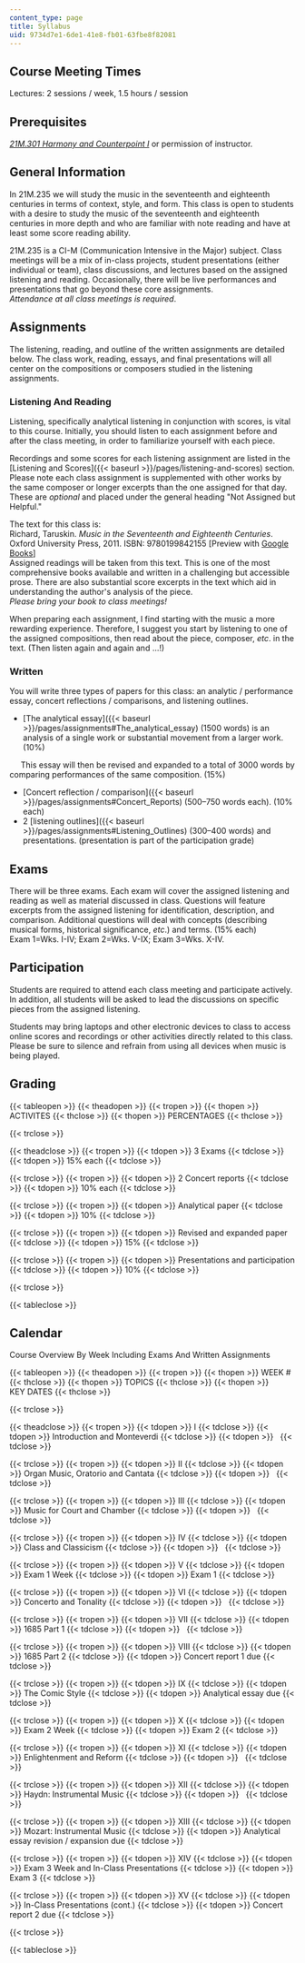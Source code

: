 ```yaml
---
content_type: page
title: Syllabus
uid: 9734d7e1-6de1-41e8-fb01-63fbe8f82081
---
```


Course Meeting Times
--------------------

Lectures: 2 sessions / week, 1.5 hours / session

Prerequisites
-------------

[_21M.301 Harmony and Counterpoint I_](/courses/21m-301-harmony-and-counterpoint-i-spring-2005) or permission of instructor.

General Information
-------------------

In 21M.235 we will study the music in the seventeenth and eighteenth centuries in terms of context, style, and form. This class is open to students with a desire to study the music of the seventeenth and eighteenth centuries in more depth and who are familiar with note reading and have at least some score reading ability.

21M.235 is a CI-M (Communication Intensive in the Major) subject. Class meetings will be a mix of in-class projects, student presentations (either individual or team), class discussions, and lectures based on the assigned listening and reading. Occasionally, there will be live performances and presentations that go beyond these core assignments.  
_Attendance at all class meetings is required_.

Assignments
-----------

The listening, reading, and outline of the written assignments are detailed below. The class work, reading, essays, and final presentations will all center on the compositions or composers studied in the listening assignments.

### Listening And Reading

Listening, specifically analytical listening in conjunction with scores, is vital to this course. Initially, you should listen to each assignment before and after the class meeting, in order to familiarize yourself with each piece.

Recordings and some scores for each listening assignment are listed in the [Listening and Scores]({{< baseurl >}}/pages/listening-and-scores) section. Please note each class assignment is supplemented with other works by the same composer or longer excerpts than the one assigned for that day. These are _optional_ and placed under the general heading "Not Assigned but Helpful."

The text for this class is:  
Richard, Taruskin. _Music in the Seventeenth and Eighteenth Centuries_. Oxford University Press, 2011. ISBN: 9780199842155 \[Preview with [Google Books](http://books.google.com/books?id=Or9RybF5lOwC&pg=PAfrontcover)\]  
Assigned readings will be taken from this text. This is one of the most comprehensive books available and written in a challenging but accessible prose. There are also substantial score excerpts in the text which aid in understanding the author's analysis of the piece.  
_Please bring your book to class meetings!_

When preparing each assignment, I find starting with the music a more rewarding experience. Therefore, I suggest you start by listening to one of the assigned compositions, then read about the piece, composer, _etc_. in the text. (Then listen again and again and ...!)

### Written

You will write three types of papers for this class: an analytic / performance essay, concert reflections / comparisons, and listening outlines.

*   [The analytical essay]({{< baseurl >}}/pages/assignments#The_analytical_essay) (1500 words) is an analysis of a single work or substantial movement from a larger work. (10%)

     This essay will then be revised and expanded to a total of 3000 words by comparing performances of the same composition. (15%)

*   [Concert reflection / comparison]({{< baseurl >}}/pages/assignments#Concert_Reports) (500–750 words each). (10% each)
*   2 [listening outlines]({{< baseurl >}}/pages/assignments#Listening_Outlines) (300–400 words) and presentations. (presentation is part of the participation grade)

Exams
-----

There will be three exams. Each exam will cover the assigned listening and reading as well as material discussed in class. Questions will feature excerpts from the assigned listening for identification, description, and comparison. Additional questions will deal with concepts (describing musical forms, historical significance, _etc_.) and terms. (15% each)  
Exam 1=Wks. I-IV; Exam 2=Wks. V-IX; Exam 3=Wks. X-IV.

Participation
-------------

Students are required to attend each class meeting and participate actively. In addition, all students will be asked to lead the discussions on specific pieces from the assigned listening.

Students may bring laptops and other electronic devices to class to access online scores and recordings or other activities directly related to this class. Please be sure to silence and refrain from using all devices when music is being played.

Grading
-------

{{< tableopen >}}
{{< theadopen >}}
{{< tropen >}}
{{< thopen >}}
ACTIVITES
{{< thclose >}}
{{< thopen >}}
PERCENTAGES
{{< thclose >}}

{{< trclose >}}

{{< theadclose >}}
{{< tropen >}}
{{< tdopen >}}
3 Exams
{{< tdclose >}}
{{< tdopen >}}
15% each
{{< tdclose >}}

{{< trclose >}}
{{< tropen >}}
{{< tdopen >}}
2 Concert reports
{{< tdclose >}}
{{< tdopen >}}
10% each
{{< tdclose >}}

{{< trclose >}}
{{< tropen >}}
{{< tdopen >}}
Analytical paper
{{< tdclose >}}
{{< tdopen >}}
10%
{{< tdclose >}}

{{< trclose >}}
{{< tropen >}}
{{< tdopen >}}
Revised and expanded paper
{{< tdclose >}}
{{< tdopen >}}
15%
{{< tdclose >}}

{{< trclose >}}
{{< tropen >}}
{{< tdopen >}}
Presentations and participation
{{< tdclose >}}
{{< tdopen >}}
10%
{{< tdclose >}}

{{< trclose >}}

{{< tableclose >}}

Calendar
--------

Course Overview By Week Including Exams And Written Assignments

{{< tableopen >}}
{{< theadopen >}}
{{< tropen >}}
{{< thopen >}}
WEEK #
{{< thclose >}}
{{< thopen >}}
TOPICS
{{< thclose >}}
{{< thopen >}}
KEY DATES
{{< thclose >}}

{{< trclose >}}

{{< theadclose >}}
{{< tropen >}}
{{< tdopen >}}
I
{{< tdclose >}}
{{< tdopen >}}
Introduction and Monteverdi
{{< tdclose >}}
{{< tdopen >}}
 
{{< tdclose >}}

{{< trclose >}}
{{< tropen >}}
{{< tdopen >}}
II
{{< tdclose >}}
{{< tdopen >}}
Organ Music, Oratorio and Cantata
{{< tdclose >}}
{{< tdopen >}}
 
{{< tdclose >}}

{{< trclose >}}
{{< tropen >}}
{{< tdopen >}}
III
{{< tdclose >}}
{{< tdopen >}}
Music for Court and Chamber
{{< tdclose >}}
{{< tdopen >}}
 
{{< tdclose >}}

{{< trclose >}}
{{< tropen >}}
{{< tdopen >}}
IV
{{< tdclose >}}
{{< tdopen >}}
Class and Classicism
{{< tdclose >}}
{{< tdopen >}}
 
{{< tdclose >}}

{{< trclose >}}
{{< tropen >}}
{{< tdopen >}}
V
{{< tdclose >}}
{{< tdopen >}}
Exam 1 Week
{{< tdclose >}}
{{< tdopen >}}
Exam 1
{{< tdclose >}}

{{< trclose >}}
{{< tropen >}}
{{< tdopen >}}
VI
{{< tdclose >}}
{{< tdopen >}}
Concerto and Tonality
{{< tdclose >}}
{{< tdopen >}}
 
{{< tdclose >}}

{{< trclose >}}
{{< tropen >}}
{{< tdopen >}}
VII
{{< tdclose >}}
{{< tdopen >}}
1685 Part 1
{{< tdclose >}}
{{< tdopen >}}
 
{{< tdclose >}}

{{< trclose >}}
{{< tropen >}}
{{< tdopen >}}
VIII
{{< tdclose >}}
{{< tdopen >}}
1685 Part 2
{{< tdclose >}}
{{< tdopen >}}
Concert report 1 due
{{< tdclose >}}

{{< trclose >}}
{{< tropen >}}
{{< tdopen >}}
IX
{{< tdclose >}}
{{< tdopen >}}
The Comic Style
{{< tdclose >}}
{{< tdopen >}}
Analytical essay due
{{< tdclose >}}

{{< trclose >}}
{{< tropen >}}
{{< tdopen >}}
X
{{< tdclose >}}
{{< tdopen >}}
Exam 2 Week
{{< tdclose >}}
{{< tdopen >}}
Exam 2
{{< tdclose >}}

{{< trclose >}}
{{< tropen >}}
{{< tdopen >}}
XI
{{< tdclose >}}
{{< tdopen >}}
Enlightenment and Reform
{{< tdclose >}}
{{< tdopen >}}
 
{{< tdclose >}}

{{< trclose >}}
{{< tropen >}}
{{< tdopen >}}
XII
{{< tdclose >}}
{{< tdopen >}}
Haydn: Instrumental Music
{{< tdclose >}}
{{< tdopen >}}
 
{{< tdclose >}}

{{< trclose >}}
{{< tropen >}}
{{< tdopen >}}
XIII
{{< tdclose >}}
{{< tdopen >}}
Mozart: Instrumental Music
{{< tdclose >}}
{{< tdopen >}}
Analytical essay revision / expansion due
{{< tdclose >}}

{{< trclose >}}
{{< tropen >}}
{{< tdopen >}}
XIV
{{< tdclose >}}
{{< tdopen >}}
Exam 3 Week and In-Class Presentations
{{< tdclose >}}
{{< tdopen >}}
Exam 3
{{< tdclose >}}

{{< trclose >}}
{{< tropen >}}
{{< tdopen >}}
XV
{{< tdclose >}}
{{< tdopen >}}
In-Class Presentations (cont.)
{{< tdclose >}}
{{< tdopen >}}
Concert report 2 due
{{< tdclose >}}

{{< trclose >}}

{{< tableclose >}}